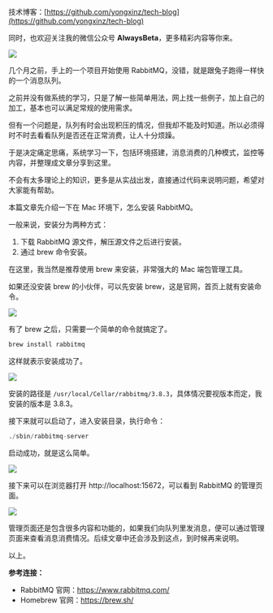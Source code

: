 技术博客：[https://github.com/yongxinz/tech-blog](https://github.com/yongxinz/tech-blog)

同时，也欢迎关注我的微信公众号 **AlwaysBeta**，更多精彩内容等你来。

![](https://user-gold-cdn.xitu.io/2020/1/17/16fb0d4a31ae61a6?w=258&h=258&f=jpeg&s=20946)

几个月之前，手上的一个项目开始使用 RabbitMQ，没错，就是跟兔子跑得一样快的一个消息队列。

之前并没有做系统的学习，只是了解一些简单用法，网上找一些例子，加上自己的加工，基本也可以满足常规的使用需求。

但有一个问题是，队列有时会出现积压的情况，但我却不能及时知道。所以必须得时不时去看看队列是否还在正常消费，让人十分烦躁。

于是决定痛定思痛，系统学习一下，包括环境搭建，消息消费的几种模式，监控等内容，并整理成文章分享到这里。

不会有太多理论上的知识，更多是从实战出发，直接通过代码来说明问题，希望对大家能有帮助。

本篇文章先介绍一下在 Mac 环境下，怎么安装 RabbitMQ。

一般来说，安装分为两种方式：

1. 下载 RabbitMQ 源文件，解压源文件之后进行安装。
1. 通过 brew 命令安装。

在这里，我当然是推荐使用 brew 来安装，非常强大的 Mac 端包管理工具。

如果还没安装 brew 的小伙伴，可以先安装 brew，这是官网，首页上就有安装命令。

![](https://ww1.sinaimg.cn/large/0061a0TTly1gd8glvkiw9j31gv0r2go9.jpg)

有了 brew 之后，只需要一个简单的命令就搞定了。

```python
brew install rabbitmq
```

这样就表示安装成功了。

![](https://ww1.sinaimg.cn/large/0061a0TTly1gd7rbicqquj31400c2mz8.jpg)

安装的路径是 `/usr/local/Cellar/rabbitmq/3.8.3`，具体情况要视版本而定，我安装的版本是 3.8.3。

接下来就可以启动了，进入安装目录，执行命令：

```python
./sbin/rabbitmq-server
```

启动成功，就是这么简单。

![](https://ww1.sinaimg.cn/large/0061a0TTly1gd7rc63rxvj31400a1gnf.jpg)

接下来可以在浏览器打开 http://localhost:15672，可以看到 RabbitMQ 的管理页面。

![](https://ww1.sinaimg.cn/large/0061a0TTly1gd7rct2b2uj31400m4774.jpg)

管理页面还是包含很多内容和功能的，如果我们向队列里发消息，便可以通过管理页面来查看消息消费情况。后续文章中还会涉及到这点，到时候再来说明。

以上。

**参考连接：**

- RabbitMQ 官网：https://www.rabbitmq.com/
- Homebrew 官网：https://brew.sh/

